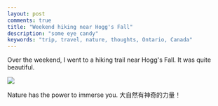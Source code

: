 ```yaml
---
layout: post
comments: true
title: "Weekend hiking near Hogg's Fall"
description: "some eye candy"
keywords: "trip, travel, nature, thoughts, Ontario, Canada"
---
```

Over the weekend, I went to a hiking trail near Hogg's Fall. It was quite beautiful.

![](http://pic.yupoo.com/ziweiwu/FKpfeuEn/pyNTU.jpg)

Nature has the power to immerse you. 大自然有神奇的力量！
